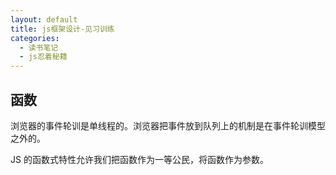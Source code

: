 ```yaml
---
layout: default
title: js框架设计-见习训练
categories:
  - 读书笔记
  - js忍着秘籍
---
```


## 函数

浏览器的事件轮训是单线程的。浏览器把事件放到队列上的机制是在事件轮训模型之外的。

JS 的函数式特性允许我们把函数作为一等公民，将函数作为参数。
